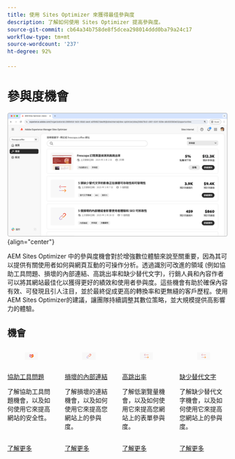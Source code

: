 ```yaml
---
title: 使用 Sites Optimizer 來獲得最佳參與度
description: 了解如何使用 Sites Optimizer 提高參與度。
source-git-commit: cb64a34b758de8f5dcea298014ddd0ba79a24c17
workflow-type: tm+mt
source-wordcount: '237'
ht-degree: 92%

---
```



# 參與度機會

![參與度機會](./assets/engagement/hero.png){align="center"}

AEM Sites Optimizer 中的參與度機會對於增強數位體驗來說至關重要，因為其可以提供有關使用者如何與網頁互動的可操作分析。透過識別可改進的領域 (例如協助工具問題、損壞的內部連結、高跳出率和缺少替代文字)，行銷人員和內容作者可以將其網站最佳化以獲得更好的績效和使用者參與度。這些機會有助於確保內容有效、可發現且引人注目，並於最終促成更高的轉換率和更無縫的客戶歷程。使用AEM Sites Optimizer的建議，讓團隊持續調整其數位策略，並大規模提供高影響力的體驗。


## 機會


<!-- CARDS

* ../documentation/opportunities/accessibility-issues.md
  {title=Accessibility issues}
  {image=../assets/common/card-puzzle.png}
* ../documentation/opportunities//broken-internal-links.md
  {title=Broken internal links}
  {image=../assets/common/card-link.png}
* ../documentation/opportunities//high-bounce-rate.md
  {title=High bounce rate}
  {image=../assets/common/card-arrows.png}
* ../documentation/opportunities/missing-alt-text.md  
  {title=Missing alt text}
  {image=../assets/common/card-arrows.png}

-->
<!-- START CARDS HTML - DO NOT MODIFY BY HAND -->
<div class="columns">
    <div class="column is-half-tablet is-half-desktop is-one-third-widescreen" aria-label="Accessibility issues">
        <div class="card" style="height: 100%; display: flex; flex-direction: column; height: 100%;">
            <div class="card-image">
                <figure class="image x-is-16by9">
                    <a href="../documentation/opportunities/accessibility-issues.md" title="協助工具問題" target="_blank" rel="referrer">
                        <img class="is-bordered-r-small" src="../assets/common/card-puzzle.png" alt="協助工具問題"
                             style="width: 100%; aspect-ratio: 16 / 9; object-fit: cover; overflow: hidden; display: block; margin: auto;">
                    </a>
                </figure>
            </div>
            <div class="card-content is-padded-small" style="display: flex; flex-direction: column; flex-grow: 1; justify-content: space-between;">
                <div class="top-card-content">
                    <p class="headline is-size-6 has-text-weight-bold">
                        <a href="../documentation/opportunities/accessibility-issues.md" target="_blank" rel="referrer" title="協助工具問題">協助工具問題</a>
                    </p>
                    <p class="is-size-6">了解協助工具問題機會，以及如何使用它來提高網站的安全性。</p>
                </div>
                <a href="../documentation/opportunities/accessibility-issues.md" target="_blank" rel="referrer" class="spectrum-Button spectrum-Button--outline spectrum-Button--primary spectrum-Button--sizeM" style="align-self: flex-start; margin-top: 1rem;">
                    <span class="spectrum-Button-label has-no-wrap has-text-weight-bold">了解更多</span>
                </a>
            </div>
        </div>
    </div>
    <div class="column is-half-tablet is-half-desktop is-one-third-widescreen" aria-label="Broken internal links">
        <div class="card" style="height: 100%; display: flex; flex-direction: column; height: 100%;">
            <div class="card-image">
                <figure class="image x-is-16by9">
                    <a href="../documentation/opportunities//broken-internal-links.md" title="損壞的內部連結" target="_blank" rel="referrer">
                        <img class="is-bordered-r-small" src="../assets/common/card-link.png" alt="損壞的內部連結"
                             style="width: 100%; aspect-ratio: 16 / 9; object-fit: cover; overflow: hidden; display: block; margin: auto;">
                    </a>
                </figure>
            </div>
            <div class="card-content is-padded-small" style="display: flex; flex-direction: column; flex-grow: 1; justify-content: space-between;">
                <div class="top-card-content">
                    <p class="headline is-size-6 has-text-weight-bold">
                        <a href="../documentation/opportunities//broken-internal-links.md" target="_blank" rel="referrer" title="損壞的內部連結">損壞的內部連結</a>
                    </p>
                    <p class="is-size-6">了解損壞的連結機會，以及如何使用它來提高您網站上的參與度。</p>
                </div>
                <a href="../documentation/opportunities//broken-internal-links.md" target="_blank" rel="referrer" class="spectrum-Button spectrum-Button--outline spectrum-Button--primary spectrum-Button--sizeM" style="align-self: flex-start; margin-top: 1rem;">
                    <span class="spectrum-Button-label has-no-wrap has-text-weight-bold">了解更多</span>
                </a>
            </div>
        </div>
    </div>
    <div class="column is-half-tablet is-half-desktop is-one-third-widescreen" aria-label="High bounce rate">
        <div class="card" style="height: 100%; display: flex; flex-direction: column; height: 100%;">
            <div class="card-image">
                <figure class="image x-is-16by9">
                    <a href="../documentation/opportunities//high-bounce-rate.md" title="高跳出率" target="_blank" rel="referrer">
                        <img class="is-bordered-r-small" src="../assets/common/card-arrows.png" alt="高跳出率"
                             style="width: 100%; aspect-ratio: 16 / 9; object-fit: cover; overflow: hidden; display: block; margin: auto;">
                    </a>
                </figure>
            </div>
            <div class="card-content is-padded-small" style="display: flex; flex-direction: column; flex-grow: 1; justify-content: space-between;">
                <div class="top-card-content">
                    <p class="headline is-size-6 has-text-weight-bold">
                        <a href="../documentation/opportunities//high-bounce-rate.md" target="_blank" rel="referrer" title="高跳出率">高跳出率</a>
                    </p>
                    <p class="is-size-6">了解低瀏覽量機會，以及如何使用它來提高您網站上的表單參與度。</p>
                </div>
                <a href="../documentation/opportunities//high-bounce-rate.md" target="_blank" rel="referrer" class="spectrum-Button spectrum-Button--outline spectrum-Button--primary spectrum-Button--sizeM" style="align-self: flex-start; margin-top: 1rem;">
                    <span class="spectrum-Button-label has-no-wrap has-text-weight-bold">了解更多</span>
                </a>
            </div>
        </div>
    </div>
    <div class="column is-half-tablet is-half-desktop is-one-third-widescreen" aria-label="Missing alt text">
        <div class="card" style="height: 100%; display: flex; flex-direction: column; height: 100%;">
            <div class="card-image">
                <figure class="image x-is-16by9">
                    <a href="../documentation/opportunities/missing-alt-text.md" title="缺少替代文字" target="_blank" rel="referrer">
                        <img class="is-bordered-r-small" src="../assets/common/card-arrows.png" alt="缺少替代文字"
                             style="width: 100%; aspect-ratio: 16 / 9; object-fit: cover; overflow: hidden; display: block; margin: auto;">
                    </a>
                </figure>
            </div>
            <div class="card-content is-padded-small" style="display: flex; flex-direction: column; flex-grow: 1; justify-content: space-between;">
                <div class="top-card-content">
                    <p class="headline is-size-6 has-text-weight-bold">
                        <a href="../documentation/opportunities/missing-alt-text.md" target="_blank" rel="referrer" title="缺少替代文字">缺少替代文字</a>
                    </p>
                    <p class="is-size-6">了解缺少替代文字機會，以及如何使用它來提高您網站上的參與度。</p>
                </div>
                <a href="../documentation/opportunities/missing-alt-text.md" target="_blank" rel="referrer" class="spectrum-Button spectrum-Button--outline spectrum-Button--primary spectrum-Button--sizeM" style="align-self: flex-start; margin-top: 1rem;">
                    <span class="spectrum-Button-label has-no-wrap has-text-weight-bold">了解更多</span>
                </a>
            </div>
        </div>
    </div>
</div>
<!-- END CARDS HTML - DO NOT MODIFY BY HAND -->
